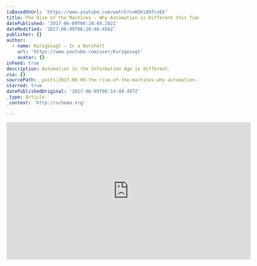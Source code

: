 ```yaml
---
isBasedOnUrl: 'https://www.youtube.com/watch?v=WSKi8HfcxEk'
title: The Rise of the Machines - Why Automation is Different this Time
datePublished: '2017-06-09T06:20:09.202Z'
dateModified: '2017-06-09T06:20:08.456Z'
publisher: {}
author:
  - name: Kurzgesagt – In a Nutshell
    url: 'https://www.youtube.com/user/Kurzgesagt'
    avatar: {}
inFeed: true
description: Automation in the Information Age is different.
via: {}
sourcePath: _posts/2017-06-09-the-rise-of-the-machines-why-automation-is-different-this.md
starred: true
datePublishedOriginal: '2017-06-09T06:14:49.497Z'
_type: Article
_context: 'http://schema.org'

---
```

<iframe src="https://cdn.embedly.com/widgets/media.html?src=https%3A%2F%2Fwww.youtube.com%2Fembed%2FWSKi8HfcxEk%3Ffeature%3Doembed&amp;url=http%3A%2F%2Fwww.youtube.com%2Fwatch%3Fv%3DWSKi8HfcxEk&amp;image=https%3A%2F%2Fi.ytimg.com%2Fvi%2FWSKi8HfcxEk%2Fhqdefault.jpg&amp;key=b7d04c9b404c499eba89ee7072e1c4f7&amp;type=text%2Fhtml&amp;schema=youtube" width="640" height="360" scrolling="no" frameborder="0" allowfullscreen="" style=""></iframe>